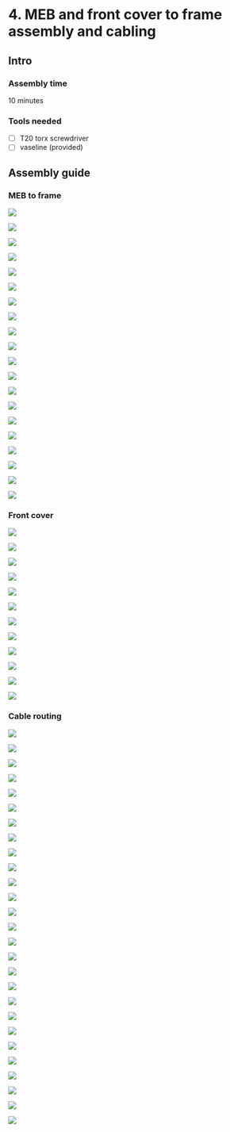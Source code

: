 # 4. MEB and front cover to frame assembly and cabling

## Intro

### Assembly time

10 minutes

### Tools needed

* [ ] T20 torx screwdriver
* [ ] vaseline \(provided\)

## Assembly guide

### MEB to frame 

![](../.gitbook/assets/p1020376.jpg)

![](../.gitbook/assets/p1020380.jpg)

![](../.gitbook/assets/p1020381.jpg)

![](../.gitbook/assets/p1020383.jpg)

![](../.gitbook/assets/p1020384.jpg)

![](../.gitbook/assets/p1020385.jpg)

![](../.gitbook/assets/p1020386.jpg)

![](../.gitbook/assets/p1020387.jpg)

![](../.gitbook/assets/p1020388.jpg)

![](../.gitbook/assets/p1020392.jpg)

![](../.gitbook/assets/p1020394.jpg)

![](../.gitbook/assets/p1020399.jpg)

![](../.gitbook/assets/p1020402.jpg)

![](../.gitbook/assets/p1020405.jpg)

![](../.gitbook/assets/p1020408.jpg)

![](../.gitbook/assets/p1020409.jpg)

![](../.gitbook/assets/p1020412.jpg)

![](../.gitbook/assets/p1020415.jpg)

![](../.gitbook/assets/p1020416.jpg)

![](../.gitbook/assets/p1020418.jpg)

### Front cover

![](../.gitbook/assets/p1020420.jpg)

![](../.gitbook/assets/p1020422.jpg)

![](../.gitbook/assets/p1020423.jpg)

![](../.gitbook/assets/p1020426.jpg)

![](../.gitbook/assets/p1020428.jpg)

![](../.gitbook/assets/p1020430.jpg)

![](../.gitbook/assets/p1020432.jpg)

![](../.gitbook/assets/p1020433.jpg)

![](../.gitbook/assets/p1020436.jpg)

![](../.gitbook/assets/p1020438.jpg)

![](../.gitbook/assets/p1020440.jpg)

![](../.gitbook/assets/p1020442.jpg)

### Cable routing

![](../.gitbook/assets/p1020446%20%281%29.jpg)

![](../.gitbook/assets/p1020448.jpg)



![](../.gitbook/assets/p1020449.jpg)

![](../.gitbook/assets/p1020450.jpg)

![](../.gitbook/assets/p1020451.jpg)

![](../.gitbook/assets/p1020452.jpg)

![](../.gitbook/assets/p1020453.jpg)

![](../.gitbook/assets/p1020454.jpg)

![](../.gitbook/assets/p1020457.jpg)

![](../.gitbook/assets/p1020458.jpg)

![](../.gitbook/assets/p1020462.jpg)

![](../.gitbook/assets/p1020463.jpg)

![](../.gitbook/assets/p1020465.jpg)

![](../.gitbook/assets/p1020466.jpg)

![](../.gitbook/assets/p1020467.jpg)

![](../.gitbook/assets/p1020470.jpg)

![](../.gitbook/assets/p1020472.jpg)

![](../.gitbook/assets/p1020474.jpg)

![](../.gitbook/assets/p1020476.jpg)

![](../.gitbook/assets/p1020477.jpg)

![](../.gitbook/assets/p1020479.jpg)

![](../.gitbook/assets/p1020481.jpg)

![](../.gitbook/assets/p1020482.jpg)

![](../.gitbook/assets/p1020485.jpg)

![](../.gitbook/assets/p1020486.jpg)

![](../.gitbook/assets/p1020493.jpg)

![](../.gitbook/assets/p1020494.jpg)

